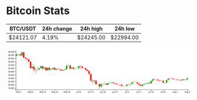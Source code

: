 # Bitcoin Stats

BTC/USDT|24h change|24h high|24h low|
|---|---|---|---|
|$24121.07|4.19%|$24245.00|$22994.00|

<img src="./chart.svg">
